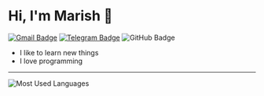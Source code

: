 # Hi, I'm Marish 👋

[![Gmail Badge](https://img.shields.io/badge/-praveenmarish0059@gmail.com-c14438?style=flat&logo=Gmail&logoColor=white&link=mailto:praveenmarish0059@gmail.com)](mailto:praveenmarish0059@gmail.com)
[![Telegram Badge](https://img.shields.io/badge/-praveenmarish-0088cc?style=flat&logo=Telegram&logoColor=white&link=https://t.me/praveenmarish)](https://t.me/praveenmarish)
![GitHub Badge](https://img.shields.io/badge/-praveenmarish-lightgrey?style=flat&logo=github)

- I like to learn new things  
- I love programming  

---

![Most Used Languages](https://github-readme-stats.vercel.app/api/top-langs/?username=praveenmarish&layout=compact&theme=dark&langs_count=6)
